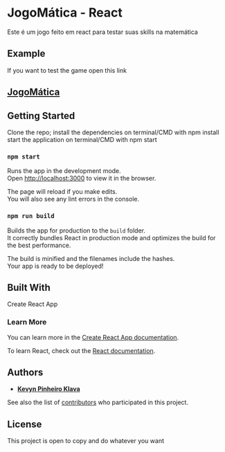 # JogoMática - React

Este é um jogo feito em react para testar suas skills na matemática

## Example

If you want to test the game open this link

## [JogoMática](http://jogomatica.s3-website-sa-east-1.amazonaws.com)

## Getting Started

Clone the repo;
install the dependencies on terminal/CMD with npm install
start the application on terminal/CMD with npm start

### `npm start`

Runs the app in the development mode.<br>
Open [http://localhost:3000](http://localhost:3000) to view it in the browser.

The page will reload if you make edits.<br>
You will also see any lint errors in the console.

### `npm run build`

Builds the app for production to the `build` folder.<br>
It correctly bundles React in production mode and optimizes the build for the best performance.

The build is minified and the filenames include the hashes.<br>
Your app is ready to be deployed!

## Built With

Create React App

### Learn More

You can learn more in the [Create React App documentation](https://facebook.github.io/create-react-app/docs/getting-started).

To learn React, check out the [React documentation](https://reactjs.org/).

## Authors

* [**Kevyn Pinheiro Klava**](https://github.com/kevynsax)

See also the list of [contributors](https://github.com/kevynsax/Chat/contributors) who participated in this project.

## License

This project is open to copy and do whatever you want